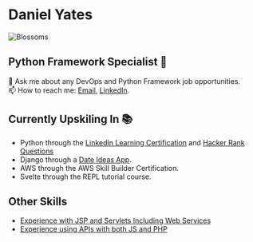 # Daniel Yates
![Blossoms](README.resources/blossoms.jpg)
## Python Framework Specialist 🐍

💬 Ask me about any DevOps and Python Framework job opportunities. </br>
📫 How to reach me: [Email](mailto:danyates1997@gmail.com), [LinkedIn](https://www.linkedin.com/in/yatesytea/). </br>

## Currently Upskiling In 📚
* Python through the [LinkedIn Learning Certification](https://github.com/YatesyTea/LinkedIn-Python) and [Hacker Rank Questions](https://github.com/yatesytea/HrankPython)
* Django through a [Date Ideas App](https://github.com/YatesyTea/django-date-ideas).
* AWS through the AWS Skill Builder Certification.
* Svelte through the REPL tutorial course.

## Other Skills
* [Experience with JSP and Servlets Including Web Services](https://github.com/YatesyTea/esd8SmartCare)
* [Experience using APIs with both JS and PHP](https://github.com/YatesyTea/ATIWD2-CW)
